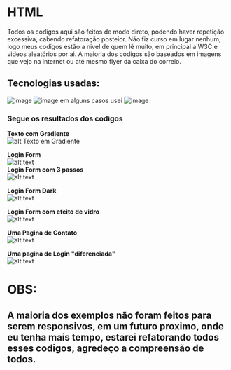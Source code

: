 # HTML
Todos os codigos aqui são feitos de modo direto, podendo haver repetição excessiva, cabendo refatoração posteior.
Não fiz curso em lugar nenhum, logo meus codigos estão a nivel de quem lê muito, em principal a W3C e videos aleatórios por ai.
A maioria dos codigos são baseados em imagens que vejo na internet ou até mesmo flyer da caixa do correio.
## Tecnologias usadas:  
![image](https://img.shields.io/badge/HTML5-E34F26?style=for-the-badge&logo=html5&logoColor=white)
![image](https://img.shields.io/badge/CSS3-1572B6?style=for-the-badge&logo=css3&logoColor=white) em alguns casos usei ![image](https://img.shields.io/badge/JavaScript-F7DF1E?style=for-the-badge&logo=javascript&logoColor=black)

### Segue os resultados dos codigos
**Texto com Gradiente**  
![alt Texto em Gradiente](https://github.com/JonathanGalk/exemplos_html/blob/b705f225af04f67caf06c87e23fe15711b8ae48d/Texto%20com%20Gradiente/resultado_text.png) 

**Login Form**  
![alt text](https://github.com/JonathanGalk/exemplos_html/blob/b705f225af04f67caf06c87e23fe15711b8ae48d/login_form/resultado.png)  
**Login Form com 3 passos**  
![alt text](https://github.com/JonathanGalk/exemplos_html/blob/b705f225af04f67caf06c87e23fe15711b8ae48d/login_form2/sing_in.png)  

**Login Form Dark**  
![alt text](https://github.com/JonathanGalk/exemplos_html/blob/b705f225af04f67caf06c87e23fe15711b8ae48d/login_form_dark_mode/resultado_roxo.png) 

**Login Form com efeito de vidro**  
![alt text](https://github.com/JonathanGalk/exemplos_html/blob/b705f225af04f67caf06c87e23fe15711b8ae48d/login_glass/resultado.png)  

**Uma Pagina de Contato**  
![alt text](https://github.com/JonathanGalk/exemplos_html/blob/b705f225af04f67caf06c87e23fe15711b8ae48d/pagina%20de%20contato/resultado.png) 

**Uma pagina de Login "diferenciada"**   
![alt text](https://github.com/JonathanGalk/exemplos_html/blob/b705f225af04f67caf06c87e23fe15711b8ae48d/pagina%20de%20login/resultado.png)  


# OBS:
## A maioria dos exemplos não foram feitos para serem responsivos, em um futuro proximo, onde eu tenha mais tempo, estarei refatorando todos esses codigos, agredeço a compreensão de todos.

